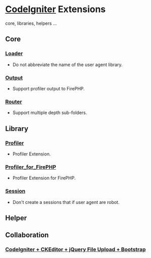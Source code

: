 # [CodeIgniter](http://ellislab.com/codeigniter "CodeIgniter") Extensions

core, libraries, helpers ...


## Core
### [Loader](https://github.com/duddns/CI/blob/master/application/core/MY_Loader.php)
* Do not abbreviate the name of the user agent library.

### [Output](https://github.com/duddns/CI/blob/master/application/core/MY_Output.php)
* Support profiler output to FirePHP.

### [Router](https://github.com/duddns/CI/blob/master/application/core/MY_Router.php)
* Support multiple depth sub-folders.


## Library
### [Profiler](https://github.com/duddns/CI/blob/master/application/libraries/MY_Profilet.php)
 * Profiler Extension.

### [Profiler_for_FirePHP](https://github.com/duddns/CI/blob/master/application/libraries/MY_Session.php)
 * Profiler Extension for FirePHP.

### [Session](https://github.com/duddns/CI/blob/master/application/libraries/MY_Session.php)
 * Don't create a sessions that if user agent are robot.


## Helper


## Collaboration
### [CodeIgniter + CKEditor + jQuery File Upload + Bootstrap](https://github.com/duddns/CI/wiki/CodeIgniter---CKEditor---jQuery-File-Upload---Bootstrap)
